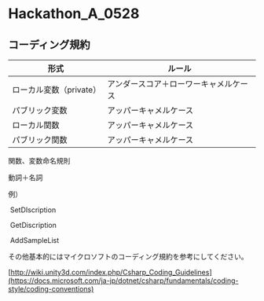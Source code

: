 # Hackathon_A_0528
## コーディング規約

| 形式                    | ルール                                 |
| ----------------------- | -------------------------------------- |
| ローカル変数（private） | アンダースコア＋ローワーキャメルケース |
| パブリック変数          | アッパーキャメルケース                 |
| ローカル関数            | アッパーキャメルケース                 |
| パブリック関数          | アッパーキャメルケース                 |

関数、変数命名規則

動詞＋名詞

例）

​	SetDIscription

​    GetDiscription

​    AddSampleList



その他基本的にはマイクロソフトのコーディング規約を参考にしてください。

[http://wiki.unity3d.com/index.php/Csharp_Coding_Guidelines](https://docs.microsoft.com/ja-jp/dotnet/csharp/fundamentals/coding-style/coding-conventions)
